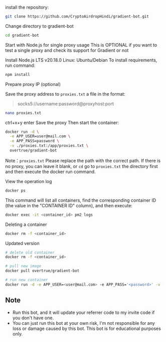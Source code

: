  install the repository: 
```bash
git clone https://github.com/CryptoAirdropHindi/gradient-bot.git
```
Change directory to gradient-bot
```bash
cd gradient-bot
```
Start with Node.js for single proxy usage 
This is OPTIONAL if you want to test a single proxy and check its support for Gradient or not 
 
Install Node.js LTS 
v20.18.0 
Linux: Ubuntu/Debian 
To install requirements, run command: 
```bash
npm install
```
Prepare proxy IP (optional)

Save the proxy address to `proxies.txt` a file in the format:

> socks5://username:password@proxyhost:port
```bash
nano proxies.txt
```
ctrl+x+y enter Save the proxy
Then start the container:

```bash
docker run -d \
  -e APP_USER=user@mail.com \
  -e APP_PASS=password \
  -v ./proxies.txt:/app/proxies.txt \
  overtrue/gradient-bot
```

Note：`proxies.txt` Please replace the path with the correct path. If there is no proxy, you can leave it blank, or  `cd` go to `proxies.txt` the directory first and then execute the docker run command.

View the operation log

```bash
docker ps
```

This command will list all containers, find the corresponding container ID (the value in the "CONTAINER ID" column), and then execute:

```bash
docker exec -it <container_id> pm2 logs
```

Deleting a container

```bash
docker rm -f <container_id>
```

Updated version

```bash
# delete old container
docker rm -f <container_id>

# pull new image
docker pull overtrue/gradient-bot

# run new container
docker run -d -e APP_USER=<user@mail.com> -e APP_PASS='<password>' -v ./proxies.txt:/app/proxies.txt overtrue/gradient-bot
```

## Note

- Run this bot, and it will update your referrer code to my invite code if you don't have one.
- You can just run this bot at your own risk, I'm not responsible for any loss or damage caused by this bot. This bot is for educational purposes only.
